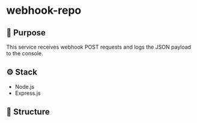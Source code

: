 # webhook-repo
 

## 🚀 Purpose
This service receives webhook POST requests and logs the JSON payload to the console.

## ⚙️ Stack
- Node.js
- Express.js

## 📂 Structure
